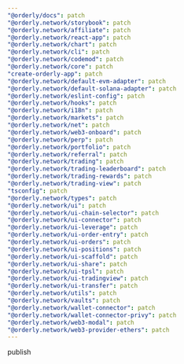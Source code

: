 ```yaml
---
"@orderly/docs": patch
"@orderly.network/storybook": patch
"@orderly.network/affiliate": patch
"@orderly.network/react-app": patch
"@orderly.network/chart": patch
"@orderly.network/cli": patch
"@orderly.network/codemod": patch
"@orderly.network/core": patch
"create-orderly-app": patch
"@orderly.network/default-evm-adapter": patch
"@orderly.network/default-solana-adapter": patch
"@orderly.network/eslint-config": patch
"@orderly.network/hooks": patch
"@orderly.network/i18n": patch
"@orderly.network/markets": patch
"@orderly.network/net": patch
"@orderly.network/web3-onboard": patch
"@orderly.network/perp": patch
"@orderly.network/portfolio": patch
"@orderly.network/referral": patch
"@orderly.network/trading": patch
"@orderly.network/trading-leaderboard": patch
"@orderly.network/trading-rewards": patch
"@orderly.network/trading-view": patch
"tsconfig": patch
"@orderly.network/types": patch
"@orderly.network/ui": patch
"@orderly.network/ui-chain-selector": patch
"@orderly.network/ui-connector": patch
"@orderly.network/ui-leverage": patch
"@orderly.network/ui-order-entry": patch
"@orderly.network/ui-orders": patch
"@orderly.network/ui-positions": patch
"@orderly.network/ui-scaffold": patch
"@orderly.network/ui-share": patch
"@orderly.network/ui-tpsl": patch
"@orderly.network/ui-tradingview": patch
"@orderly.network/ui-transfer": patch
"@orderly.network/utils": patch
"@orderly.network/vaults": patch
"@orderly.network/wallet-connector": patch
"@orderly.network/wallet-connector-privy": patch
"@orderly.network/web3-modal": patch
"@orderly.network/web3-provider-ethers": patch
---
```


publish
